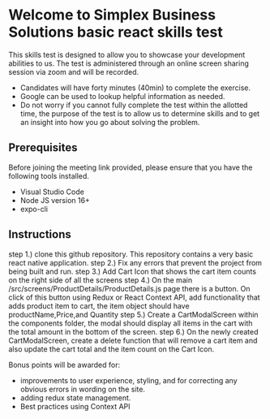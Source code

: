 # Welcome to Simplex Business Solutions basic react skills test

This skills test is designed to allow you to showcase your development abilities to us. The test is administered through an online screen sharing session via zoom and will be recorded.

- Candidates will have forty minutes (40min) to complete the exercise.
- Google can be used to lookup helpful information as needed.
- Do not worry if you cannot fully complete the test within the allotted time, the purpose of the test is to allow us to determine skills and to get an insight into how you go about solving the problem.

## Prerequisites

Before joining the meeting link provided, please ensure that you have the following tools installed.

- Visual Studio Code
- Node JS version 16+
- expo-cli

## Instructions

step 1.) clone this github repository. This repository contains a very basic react native application.
step 2.) Fix any errors that prevent the project from being built and run.
step 3.) Add Cart Icon that shows the cart item counts on the right side of all the screens
step 4.) On the main /src/screens/ProductDetails/ProductDetails.js page there is a button. On click of this button using Redux or React Context API, add functionality that adds product item to cart, the item object should have productName,Price,and Quantity
step 5.) Create a CartModalScreen within the components folder, the modal should display all items in the cart with the total amount in the bottom of the screen.
step 6.) On the newly created CartModalScreen, create a delete function that will remove a cart item and also update the cart total and the item count on the Cart Icon.

Bonus points will be awarded for:

- improvements to user experience, styling, and for correcting any obvious errors in wording on the site.
- adding redux state management.
- Best practices using Context API
